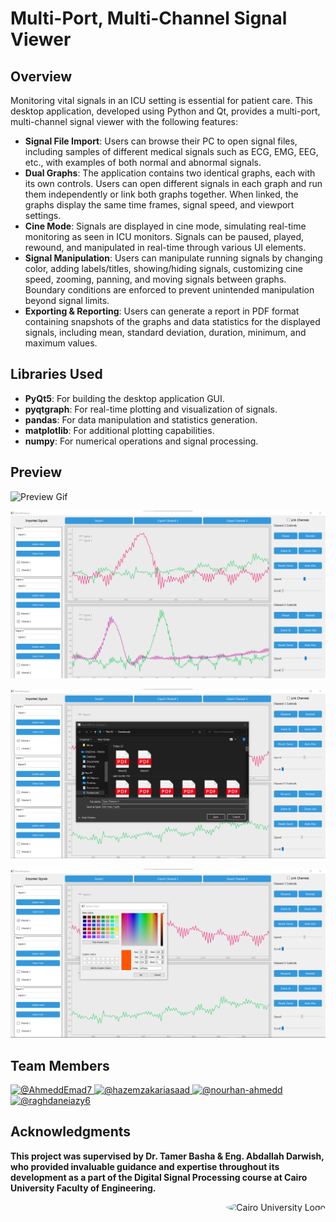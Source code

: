 # Multi-Port, Multi-Channel Signal Viewer

## Overview

Monitoring vital signals in an ICU setting is essential for patient care. This desktop application, developed using Python and Qt, provides a multi-port, multi-channel signal viewer with the following features:

- **Signal File Import**: Users can browse their PC to open signal files, including samples of different medical signals such as ECG, EMG, EEG, etc., with examples of both normal and abnormal signals.
- **Dual Graphs**: The application contains two identical graphs, each with its own controls. Users can open different signals in each graph and run them independently or link both graphs together. When linked, the graphs display the same time frames, signal speed, and viewport settings.
- **Cine Mode**: Signals are displayed in cine mode, simulating real-time monitoring as seen in ICU monitors. Signals can be paused, played, rewound, and manipulated in real-time through various UI elements.
- **Signal Manipulation**: Users can manipulate running signals by changing color, adding labels/titles, showing/hiding signals, customizing cine speed, zooming, panning, and moving signals between graphs. Boundary conditions are enforced to prevent unintended manipulation beyond signal limits.
- **Exporting & Reporting**: Users can generate a report in PDF format containing snapshots of the graphs and data statistics for the displayed signals, including mean, standard deviation, duration, minimum, and maximum values.

## Libraries Used

- **PyQt5**: For building the desktop application GUI.
- **pyqtgraph**: For real-time plotting and visualization of signals.
- **pandas**: For data manipulation and statistics generation.
- **matplotlib**: For additional plotting capabilities.
- **numpy**: For numerical operations and signal processing.

## Preview

![Preview Gif](/Task_1/Design/Animation.gif)

![Main View](/Task_1/Design/Main.png)

![Export Options](/Task_1/Design/Export.png)

![Color Setting](/Task_1/Design/set_color.png)



## Team Members
<div align="left">
  <a href="https://github.com/OmarEmad101">
    <img src="https://github.com/OmarEmad101.png" width="100px" alt="@AhmeddEmad7">
  </a>
  <a href="https://github.com/Omarnbl">
    <img src="https://github.com/Omarnbl.png" width="100px" alt="@hazemzakariasaad">
  </a>
  <a href="https://github.com/KhaledBadr07">
    <img src="https://github.com/KhaledBadr07.png" width="100px" alt="@nourhan-ahmedd">
  </a>
  <a href="https://github.com/merna-abdelmoez">
    <img src="https://github.com/merna-abdelmoez.png" width="100px" alt="@raghdaneiazy6">
  </a>
</div>

## Acknowledgments

**This project was supervised by Dr. Tamer Basha & Eng. Abdallah Darwish, who provided invaluable guidance and expertise throughout its development as a part of the Digital Signal Processing course at Cairo University Faculty of Engineering.**

<div style="text-align: right">
    <img src="https://imgur.com/Wk4nR0m.png" alt="Cairo University Logo" width="100" style="border-radius: 50%;"/>
</div>
